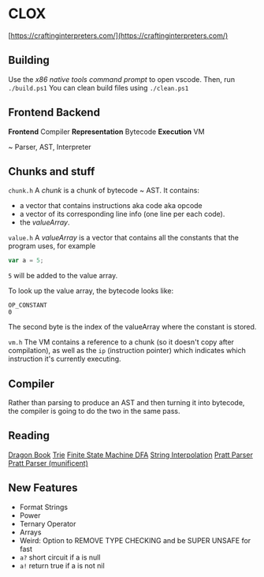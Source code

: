 # CLOX
[https://craftinginterpreters.com/](https://craftinginterpreters.com/)

## Building
Use the *x86 native tools command prompt* to open vscode.
Then, run `./build.ps1`
You can clean build files using `./clean.ps1`

## Frontend Backend
**Frontend** Compiler
**Representation** Bytecode
**Execution** VM

~ Parser, AST, Interpreter

## Chunks and stuff
`chunk.h` A *chunk* is a chunk of bytecode ~ AST. It contains:
* a vector that contains instructions aka code aka opcode
* a vector of its corresponding line info (one line per each code).
* the *valueArray*.


`value.h` A *valueArray* is a vector that contains all the constants that the program uses, for example
```js
var a = 5;
```
`5` will be added to the value array.

To look up the value array, the bytecode looks like:
```
OP_CONSTANT
0
```
The second byte is the index of the valueArray where the constant is stored.

`vm.h`
The VM contains a reference to a chunk (so it doesn't copy after compilation), as well as the `ip` (instruction pointer) which indicates which instruction it's currently executing.

## Compiler
Rather than parsing to produce an AST and then turning it into bytecode, the compiler is going to do the two in the same pass.

## Reading
[Dragon Book](https://en.wikipedia.org/wiki/Compilers:_Principles,_Techniques,_and_Tools)
[Trie](https://en.wikipedia.org/wiki/Trie)
[Finite State Machine DFA](https://en.wikipedia.org/wiki/Deterministic_finite_automaton)
[String Interpolation](https://github.com/wren-lang/wren/blob/8fae8e4f1e490888e2cc9b2ea6b8e0d0ff9dd60f/src/vm/wren_compiler.c#L118-L130)
[Pratt Parser](https://matklad.github.io/2020/04/13/simple-but-powerful-pratt-parsing.html)
[Pratt Parser (munificent)](https://journal.stuffwithstuff.com/2011/03/19/pratt-parsers-expression-parsing-made-easy/)

## New Features
* Format Strings
* Power
* Ternary Operator
* Arrays
* Weird: Option to REMOVE TYPE CHECKING and be SUPER UNSAFE for fast
* `a?` short circuit if a is null
* `a!` return true if a is not nil